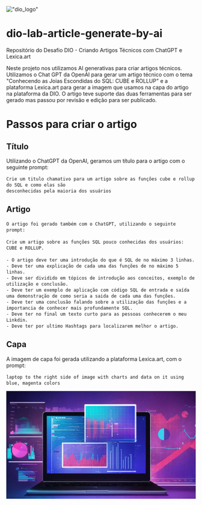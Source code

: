 !["dio_logo"](https://digitalinnovationone.github.io/roadmaps/assets/logo-dio.svg)

# dio-lab-article-generate-by-ai
Repositório do Desafio DIO - Criando Artigos Técnicos com ChatGPT e Lexica.art

Neste projeto nos utilizamos AI generativas para criar artigos técnicos. Utilizamos o Chat GPT da OpenAI para gerar um artigo técnico com o tema "Conhecendo as Joias Escondidas do SQL: CUBE e ROLLUP" e a plataforma Lexica.art para gerar a imagem que usamos na capa do artigo na plataforma da DIO. O artigo teve suporte das duas ferramentas para ser gerado mas passou por revisão e edição para ser publicado.

# Passos para criar o artigo

## Título

Utilizando o ChatGPT da OpenAI, geramos um título para o artigo com o seguinte prompt:

```
Crie um titulo chamativo para um artigo sobre as funções cube e rollup do SQL e como elas são
desconhecidas pela maioria dos usuários
```

## Artigo

```
O artigo foi gerado também com o ChatGPT, utilizando o seguinte prompt:

Crie um artigo sobre as funções SQL pouco conhecidas dos usuários: CUBE e ROLLUP.

- O artigo deve ter uma introdução do que é SQL de no máximo 3 linhas.
- Deve ter uma explicação de cada uma das funções de no máximo 5 linhas.
- Deve ser dividido em tópicos de introdução aos conceitos, exemplo de utilização e conclusão.
- Deve ter um exemplo de aplicação com código SQL de entrada e saída uma demonstração de como seria a saida de cada uma das funções.
- Deve ter uma conclusão falando sobre a utilização das funções e a importancia de conhecer mais profundamente SQL.
- Deve ter no final um texto curto para as pessoas conhecerem o meu Linkdin.
- Deve ter por ultimo Hashtags para localizarem melhor o artigo.
```

## Capa

A imagem de capa foi gerada utilizando a plataforma Lexica.art, com o prompt:

```
laptop to the right side of image with charts and data on it using blue, magenta colors
```

![image-background](image-background.jpg)